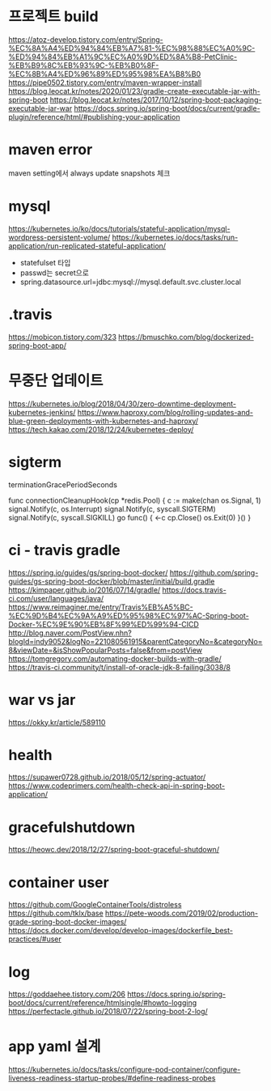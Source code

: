 # 프로젝트 build

https://atoz-develop.tistory.com/entry/Spring-%EC%8A%A4%ED%94%84%EB%A7%81-%EC%98%88%EC%A0%9C-%ED%94%84%EB%A1%9C%EC%A0%9D%ED%8A%B8-PetClinic-%EB%B9%8C%EB%93%9C-%EB%B0%8F-%EC%8B%A4%ED%96%89%ED%95%98%EA%B8%B0
https://pipe0502.tistory.com/entry/maven-wrapper-install
https://blog.leocat.kr/notes/2020/01/23/gradle-create-executable-jar-with-spring-boot
https://blog.leocat.kr/notes/2017/10/12/spring-boot-packaging-executable-jar-war
https://docs.spring.io/spring-boot/docs/current/gradle-plugin/reference/html/#publishing-your-application

# maven error

maven setting에서 always update snapshots 체크


# mysql

https://kubernetes.io/ko/docs/tutorials/stateful-application/mysql-wordpress-persistent-volume/
https://kubernetes.io/docs/tasks/run-application/run-replicated-stateful-application/

* statefulset 타입
* passwd는 secret으로
* spring.datasource.url=jdbc:mysql://mysql.default.svc.cluster.local


# .travis

https://mobicon.tistory.com/323
https://bmuschko.com/blog/dockerized-spring-boot-app/


# 무중단 업데이트

https://kubernetes.io/blog/2018/04/30/zero-downtime-deployment-kubernetes-jenkins/
https://www.haproxy.com/blog/rolling-updates-and-blue-green-deployments-with-kubernetes-and-haproxy/
https://tech.kakao.com/2018/12/24/kubernetes-deploy/



# sigterm

terminationGracePeriodSeconds

func connectionCleanupHook(cp *redis.Pool) {
	c := make(chan os.Signal, 1)
	signal.Notify(c, os.Interrupt)
	signal.Notify(c, syscall.SIGTERM)
	signal.Notify(c, syscall.SIGKILL)
	go func() {
		<-c
		cp.Close()
		os.Exit(0)
	}()
}


# ci - travis gradle
https://spring.io/guides/gs/spring-boot-docker/
https://github.com/spring-guides/gs-spring-boot-docker/blob/master/initial/build.gradle
https://kimpaper.github.io/2016/07/14/gradle/
https://docs.travis-ci.com/user/languages/java/
https://www.reimaginer.me/entry/Travis%EB%A5%BC-%EC%9D%B4%EC%9A%A9%ED%95%98%EC%97%AC-Spring-boot-Docker-%EC%9E%90%EB%8F%99%ED%99%94-CICD
http://blog.naver.com/PostView.nhn?blogId=indy9052&logNo=221080561915&parentCategoryNo=&categoryNo=8&viewDate=&isShowPopularPosts=false&from=postView
https://tomgregory.com/automating-docker-builds-with-gradle/
https://travis-ci.community/t/install-of-oracle-jdk-8-failing/3038/8


# war vs jar
https://okky.kr/article/589110


# health
https://supawer0728.github.io/2018/05/12/spring-actuator/
https://www.codeprimers.com/health-check-api-in-spring-boot-application/

# gracefulshutdown

https://heowc.dev/2018/12/27/spring-boot-graceful-shutdown/

# container user

https://github.com/GoogleContainerTools/distroless
https://github.com/tklx/base
https://pete-woods.com/2019/02/production-grade-spring-boot-docker-images/
https://docs.docker.com/develop/develop-images/dockerfile_best-practices/#user


# log
https://goddaehee.tistory.com/206
https://docs.spring.io/spring-boot/docs/current/reference/htmlsingle/#howto-logging
https://perfectacle.github.io/2018/07/22/spring-boot-2-log/



# app yaml 설계

https://kubernetes.io/docs/tasks/configure-pod-container/configure-liveness-readiness-startup-probes/#define-readiness-probes
